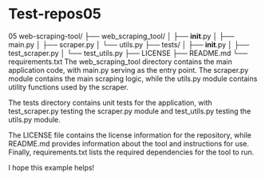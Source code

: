 # Test-repos05
05
web-scraping-tool/
├── web_scraping_tool/
│   ├── __init__.py
│   ├── main.py
│   ├── scraper.py
│   └── utils.py
├── tests/
│   ├── __init__.py
│   ├── test_scraper.py
│   └── test_utils.py
├── LICENSE
├── README.md
└── requirements.txt
The web_scraping_tool directory contains the main application code, with main.py serving as the entry point. The scraper.py module contains the main scraping logic, while the utils.py module contains utility functions used by the scraper.

The tests directory contains unit tests for the application, with test_scraper.py testing the scraper.py module and test_utils.py testing the utils.py module.

The LICENSE file contains the license information for the repository, while README.md provides information about the tool and instructions for use. Finally, requirements.txt lists the required dependencies for the tool to run.

I hope this example helps!
